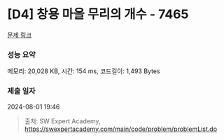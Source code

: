 # [D4] 창용 마을 무리의 개수 - 7465 

[문제 링크](https://swexpertacademy.com/main/code/problem/problemDetail.do?contestProbId=AWngfZVa9XwDFAQU) 

### 성능 요약

메모리: 20,028 KB, 시간: 154 ms, 코드길이: 1,493 Bytes

### 제출 일자

2024-08-01 19:46



> 출처: SW Expert Academy, https://swexpertacademy.com/main/code/problem/problemList.do